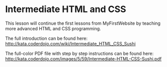 # Intermediate HTML and CSS

This lesson will continue the first lessons from MyFirstWebsite by teaching more advanced HTML and CSS programming.

The full introduction can be found here:
http://kata.coderdojo.com/wiki/Intermediate_HTML_CSS_Sushi

The full-color PDF file with step by step instructions can be found here:
http://kata.coderdojo.com/images/5/59/Intermediate-HTML-CSS-Sushi.pdf

